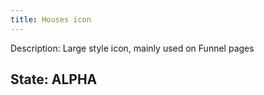 ```yaml
---
title: Houses icon
---
```

Description: Large style icon, mainly used on Funnel pages

## State: ALPHA
